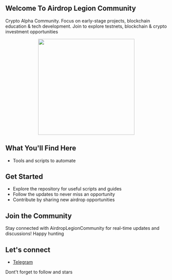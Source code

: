 ## Welcome To Airdrop Legion Community
Crypto Alpha Community. Focus on early-stage projects, blockchain education & tech development. Join to explore testnets, blockchain & crypto investment opportunities

<p align="center">
  <img src="https://i.imgur.com/mJQOPWd.png" width="300px">
</p>

## What You'll Find Here
- Tools and scripts to automate

## Get Started
- Explore the repository for useful scripts and guides
- Follow the updates to never miss an opportunity
- Contribute by sharing new airdrop opportunities

## Join the Community
Stay connected with AirdropLegionCommunity for real-time updates and discussions!
Happy hunting

## Let's connect 
- [Telegram]("https://t.me/airdropalc")

Dont't forget to follow and stars